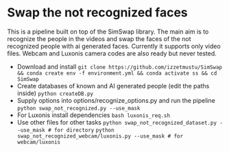 # Swap the not recognized faces

This is a pipeline built on top of the SimSwap library. The main aim is to recognize the people in the videos and swap the faces of the not recognized people with ai generated faces. Currently it supports only video files. Webcam and Luxonis camera codes are also ready but never tested.

 - Download and install
 `git clone https://github.com/izzetmustu/SimSwap && conda create env -f environment.yml && conda activate ss && cd SimSwap`
 - Create databases of known and AI generated people (edit the paths inside)
 `python createDB.py`
 - Supply options into options/recognize_options.py and run the pipeline
 `python swap_not_recognized.py --use_mask`
 - For Luxonis install dependencies
 `bash luxonis_req.sh`
 - Use other files for other tasks
 `python swap_not_recognized_dataset.py --use_mask # for directory` 
 `python swap_not_recognized_webcam/luxonis.py --use_mask # for webcam/luxonis`
